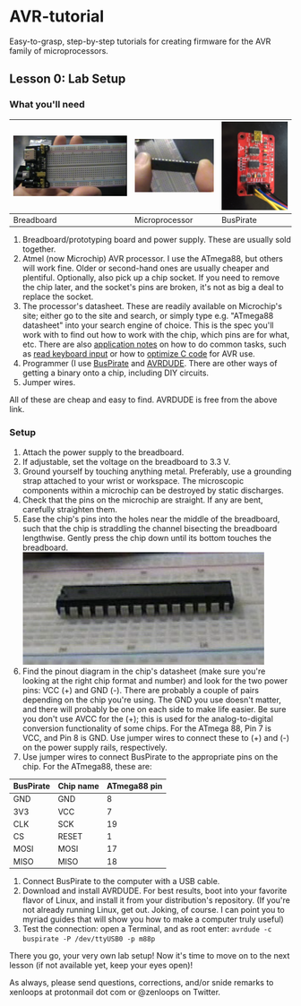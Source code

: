 # AVR-tutorial
Easy-to-grasp, step-by-step tutorials for creating firmware for the AVR family of microprocessors.

## Lesson 0: Lab Setup

### What you'll need

|![Breadboard](images/00-00-breadboard.png)|![Microprocessor](images/00-00-avr-chip.png)|![BusPirate](images/00-00-BusPirate.jpg)|
|--|--|--|
|Breadboard|Microprocessor|BusPirate|

1. Breadboard/prototyping board and power supply. These are usually sold together.
1. Atmel (now Microchip) AVR processor. I use the ATmega88, but others will work fine. Older or second-hand ones are usually cheaper
and plentiful. Optionally, also pick up a chip socket. If you need to remove the chip later, and the socket's pins are broken,
it's not as big a deal to replace the socket.
1. The processor's datasheet. These are readily available on Microchip's site; either go to the site and search, or simply 
type e.g. "ATmega88 datasheet" into your search engine of choice. This is the spec you'll work with to find out how to work
with the chip, which pins are for what, etc. There are also [application notes]() on how to do common tasks, 
such as [read keyboard input](http://www.microchip.com//wwwAppNotes/AppNotes.aspx?appnote=en591996) or how to [optimize
C code](http://www.microchip.com//wwwAppNotes/AppNotes.aspx?appnote=en591830) for AVR use.
1. Programmer (I use [BusPirate](http://dangerousprototypes.com/docs/Bus_Pirate) and [AVRDUDE](https://www.nongnu.org/avrdude).
There are other ways of getting a binary onto a chip, including DIY circuits.
1. Jumper wires.
<!--1. A light emitting diode, or LED.
1. A resistor to protect the LED from the full current of the power supply.-->

All of these are cheap and easy to find. AVRDUDE is free from the above link.

### Setup
1. Attach the power supply to the breadboard.
1. If adjustable, set the voltage on the breadboard to 3.3 V.
1. Ground yourself by touching anything metal. Preferably, use a grounding strap attached to your wrist or workspace. The 
microscopic components within a microchip can be destroyed by static discharges.
1. Check that the pins on the microchip are straight. If any are bent, carefully straighten them.
1. Ease the chip's pins into the holes near the middle of the breadboard, such that the chip is straddling the channel 
bisecting the breadboard lengthwise. Gently press the chip down until its bottom touches the breadboard.
![Seating the chip](images/00-00-chip-seated.png)
1. Find the pinout diagram in the chip's datasheet (make sure you're looking at the right chip format and number) and 
look for the two power pins: VCC (+) and GND (-). There are probably a couple of pairs depending on the chip you're using.
The GND you use doesn't matter, and there will probably be one on each side to make life easier. Be sure you don't use AVCC 
for the (+); this is used for the analog-to-digital conversion functionality of some chips. For the ATmega 88, Pin 7 is
VCC, and Pin 8 is GND. Use jumper wires to connect these to (+) and (-) on the power supply rails, respectively.
1. Use jumper wires to connect BusPirate to the appropriate pins on the chip. For the ATmega88, these are:

|BusPirate|Chip name|ATmega88 pin|
|--|--|--|
| GND  | GND   |  8 |
| 3V3  | VCC   |  7 |
| CLK  | SCK   | 19 |
| CS   | RESET |  1 |
| MOSI | MOSI  | 17 |
| MISO | MISO  | 18 |

1. Connect BusPirate to the computer with a USB cable.
1. Download and install AVRDUDE. For best results, boot into your favorite flavor of Linux, and install it from your 
distribution's repository. (If you're not already running Linux, get out. Joking, of course. I can point you to 
myriad guides that will show you how to make a computer truly useful)
1. Test the connection: open a Terminal, and as root enter: `avrdude -c buspirate -P /dev/ttyUSB0 -p m88p`

There you go, your very own lab setup! Now it's time to move on to the next lesson (if not available yet, keep your eyes open)!

As always, please send questions, corrections, and/or snide remarks to xenloops at protonmail dot com or @zenloops on Twitter.

